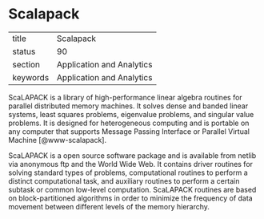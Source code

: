 # Scalapack


|          |                           |
| -------- | ------------------------- |
| title    | Scalapack                 | 
| status   | 90                        |
| section  | Application and Analytics |
| keywords | Application and Analytics |



ScaLAPACK is a library of high-performance linear algebra routines for
parallel distributed memory machines. It solves dense and banded
linear systems, least squares problems, eigenvalue problems, and
singular value problems. It is designed for heterogeneous computing
and is portable on any computer that supports Message Passing
Interface or Parallel Virtual Machine [@www-scalapack].

ScaLAPACK is a open source software package and is available from
netlib via anonymous ftp and the World Wide Web. It contains driver
routines for solving standard types of problems, computational
routines to perform a distinct computational task, and auxiliary
routines to perform a certain subtask or common low-level
computation. ScaLAPACK routines are based on block-partitioned
algorithms in order to minimize the frequency of data movement between
different levels of the memory hierarchy.
    
